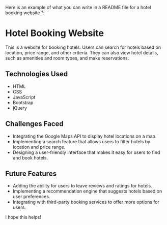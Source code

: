 Here is an example of what you can write in a README file for a hotel booking website ⁴:

# Hotel Booking Website

This is a website for booking hotels. Users can search for hotels based on location, price range, and other criteria. They can also view hotel details, such as amenities and room types, and make reservations.

## Technologies Used

- HTML
- CSS
- JavaScript
- Bootstrap
- jQuery

## Challenges Faced

- Integrating the Google Maps API to display hotel locations on a map.
- Implementing a search feature that allows users to filter hotels by location and price range.
- Designing a user-friendly interface that makes it easy for users to find and book hotels.

## Future Features

- Adding the ability for users to leave reviews and ratings for hotels.
- Implementing a recommendation engine that suggests hotels based on user preferences.
- Integrating with third-party booking services to offer more options for users.

I hope this helps!

